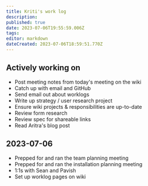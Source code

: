 ```yaml
---
title: Kriti's work log
description: 
published: true
date: 2023-07-06T19:55:59.006Z
tags: 
editor: markdown
dateCreated: 2023-07-06T18:59:51.770Z
---
```


## Actively working on
- Post meeting notes from today's meeting on the wiki
- Catch up with email and GitHub
- Send email out about worklogs
- Write up strategy / user research project
- Ensure wiki projects & responsibilities are up-to-date
- Review form research
- Review spec for shareable links
- Read Aritra's blog post

## 2023-07-06
- Prepped for and ran the team planning meeting
- Prepped for and ran the installation planning meeting
- 1:1s with Sean and Pavish
- Set up worklog pages on wiki

